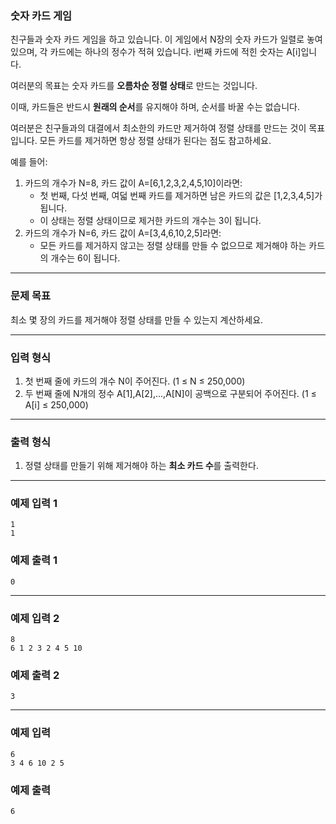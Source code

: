 ### **숫자 카드 게임**

친구들과 숫자 카드 게임을 하고 있습니다. 이 게임에서 N장의 숫자 카드가 일렬로 놓여 있으며, 각 카드에는 하나의 정수가 적혀 있습니다. i번째 카드에 적힌 숫자는 A[i]입니다.

여러분의 목표는 숫자 카드를 **오름차순 정렬 상태**로 만드는 것입니다.

이때, 카드들은 반드시 **원래의 순서**를 유지해야 하며, 순서를 바꿀 수는 없습니다.

여러분은 친구들과의 대결에서 최소한의 카드만 제거하여 정렬 상태를 만드는 것이 목표입니다. 모든 카드를 제거하면 항상 정렬 상태가 된다는 점도 참고하세요.

예를 들어:

1. 카드의 개수가 N=8, 카드 값이 A=[6,1,2,3,2,4,5,10]이라면:
    - 첫 번째, 다섯 번째, 여덟 번째 카드를 제거하면 남은 카드의 값은 [1,2,3,4,5]가 됩니다.
    - 이 상태는 정렬 상태이므로 제거한 카드의 개수는 3이 됩니다.
2. 카드의 개수가 N=6, 카드 값이 A=[3,4,6,10,2,5]라면:
    - 모든 카드를 제거하지 않고는 정렬 상태를 만들 수 없으므로 제거해야 하는 카드의 개수는 6이 됩니다.

---

### **문제 목표**

최소 몇 장의 카드를 제거해야 정렬 상태를 만들 수 있는지 계산하세요.

---

### **입력 형식**

1. 첫 번째 줄에 카드의 개수 N이 주어진다. (1 ≤ N ≤ 250,000)
2. 두 번째 줄에 N개의 정수 A[1],A[2],...,A[N]이 공백으로 구분되어 주어진다. (1 ≤ A[i] ≤ 250,000)

---

### **출력 형식**

1. 정렬 상태를 만들기 위해 제거해야 하는 **최소 카드 수**를 출력한다.

---

### **예제 입력 1**

```
1
1

```

### **예제 출력 1**

```
0

```

---

### **예제 입력 2**

```
8
6 1 2 3 2 4 5 10

```

### **예제 출력 2**

```
3

```

---

### **예제 입력**

```
6
3 4 6 10 2 5

```

### **예제 출력**

```
6

```
